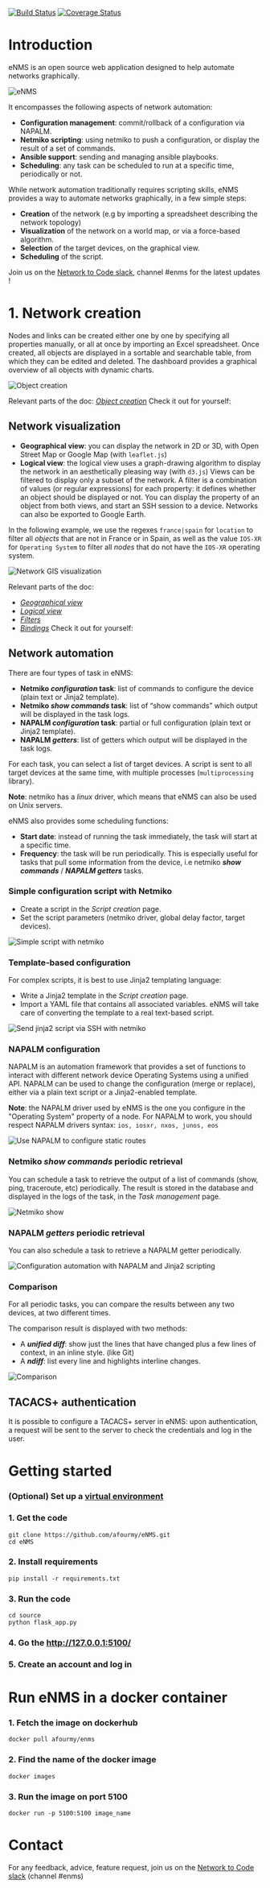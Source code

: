 [![Build Status](https://travis-ci.org/afourmy/eNMS.png)](https://travis-ci.org/afourmy/eNMS)
[![Coverage Status](https://coveralls.io/repos/github/afourmy/eNMS/badge.svg?branch=master)](https://coveralls.io/github/afourmy/eNMS?branch=master)

# Introduction

eNMS is an open source web application designed to help automate networks graphically.

![eNMS](readme/eNMS.png)

It encompasses the following aspects of network automation:
- **Configuration management**: commit/rollback of a configuration via NAPALM.
- **Netmiko scripting**: using netmiko to push a configuration, or display the result of a set of commands.
- **Ansible support**: sending and managing ansible playbooks.
- **Scheduling**: any task can be scheduled to run at a specific time, periodically or not.

While network automation traditionally requires scripting skills, eNMS provides a way to automate networks graphically, in a few simple steps: 
- **Creation** of the network (e.g by importing a spreadsheet describing the network topology)
- **Visualization** of the network on a world map, or via a force-based algorithm.
- **Selection** of the target devices, on the graphical view.
- **Scheduling** of the script.

Join us on the [Network to Code slack](http://networktocode.herokuapp.com "Network to Code slack"), channel #enms for the latest updates !

# 1. Network creation

Nodes and links can be created either one by one by specifying all properties manually, or all at once by importing an Excel spreadsheet. Once created, all objects are displayed in a sortable and searchable table, from which they can be edited and deleted.
The dashboard provides a graphical overview of all objects with dynamic charts.

![Object creation](readme/network-creation.gif)

Relevant parts of the doc: _[Object creation](http://enms.readthedocs.io/en/latest/objects/creation.html)_
Check it out for yourself: 

## Network visualization

- **Geographical view**: you can display the network in 2D or 3D, with Open Street Map or Google Map (with `leaflet.js`)
- **Logical view**: the logical view uses a graph-drawing algorithm to display the network in an aesthetically pleasing way (with `d3.js`)
Views can be filtered to display only a subset of the network. A filter is a combination of values (or regular expressions) for each property: it defines whether an object should be displayed or not.
You can display the property of an object from both views, and start an SSH session to a device.
Networks can also be exported to Google Earth.

In the following example, we use the regexes `france|spain` for `location` to filter all _objects_ that are not in France or in Spain, as well as the value `IOS-XR` for `Operating System` to filter all _nodes_ that do not have the `IOS-XR` operating system.

![Network GIS visualization](readme/network-visualization.gif)

Relevant parts of the doc:
- _[Geographical view](http://enms.readthedocs.io/en/latest/views/geographical_view.html)_
- _[Logical view](http://enms.readthedocs.io/en/latest/views/logical_view.html)_
- _[Filters](http://enms.readthedocs.io/en/latest/objects/filtering.html)_
- _[Bindings](http://enms.readthedocs.io/en/latest/views/bindings.html)_
Check it out for yourself: 

## Network automation

There are four types of task in eNMS:
- **Netmiko _configuration_ task**: list of commands to configure the device (plain text or Jinja2 template).
- **Netmiko _show commands_ task**: list of “show commands” which output will be displayed in the task logs.
- **NAPALM _configuration_ task**: partial or full configuration (plain text or Jinja2 template).
- **NAPALM _getters_**: list of getters which output will be displayed in the task logs.

For each task, you can select a list of target devices. A script is sent to all target devices at the same time, with multiple processes (`multiprocessing` library).

**Note**: netmiko has a _linux_ driver, which means that eNMS can also be used on Unix servers.

eNMS also provides some scheduling functions:
- **Start date**: instead of running the task immediately, the task will start at a specific time.
- **Frequency**: the task will be run periodically. This is especially useful for tasks that pull some information from the device, i.e netmiko **_show commands_** / **_NAPALM getters_** tasks.

### Simple configuration script with Netmiko

- Create a script in the _Script creation_ page.
- Set the script parameters (netmiko driver, global delay factor, target devices).

![Simple script with netmiko](readme/netmiko_simple.gif)

### Template-based configuration

For complex scripts, it is best to use Jinja2 templating language:
- Write a Jinja2 template in the _Script creation_ page.
- Import a YAML file that contains all associated variables.
eNMS will take care of converting the template to a real text-based script.

![Send jinja2 script via SSH with netmiko](readme/netmiko_j2.gif)

### NAPALM configuration

NAPALM is an automation framework that provides a set of functions to interact with different network device Operating Systems using a unified API.
NAPALM can be used to change the configuration (merge or replace), either via a plain text script or a Jinja2-enabled template.

**Note**: the NAPALM driver used by eNMS is the one you configure in the "Operating System" property of a node.
For NAPALM to work, you should respect NAPALM drivers syntax: `ios, iosxr, nxos, junos, eos`

![Use NAPALM to configure static routes](readme/napalm_config.gif)

### Netmiko _show commands_ periodic retrieval

You can schedule a task to retrieve the output of a list of commands (show, ping, traceroute, etc) periodically. The result is stored in the database and displayed in the logs of the task, in the _Task management_ page.

![Netmiko show](readme/netmiko_show.gif)

### NAPALM _getters_ periodic retrieval

You can also schedule a task to retrieve a NAPALM getter periodically.

![Configuration automation with NAPALM and Jinja2 scripting](readme/napalm_getters.gif)

### Comparison

For all periodic tasks, you can compare the results between any two devices, at two different times.

The comparison result is displayed with two methods:
- A **_unified diff_**: show just the lines that have changed plus a few lines of context, in an inline style. (like Git)
- A **_ndiff_**: list every line and highlights interline changes.

![Comparison](readme/comparison.gif)

## TACACS+ authentication

It is possible to configure a TACACS+ server in eNMS: upon authentication, a request will be sent to the server to check the credentials and log in the user.

# Getting started

### (Optional) Set up a [virtual environment](https://docs.python.org/3/library/venv.html) 

### 1. Get the code
    git clone https://github.com/afourmy/eNMS.git
    cd eNMS

### 2. Install requirements 
    pip install -r requirements.txt

### 3. Run the code
    cd source
    python flask_app.py

### 4. Go the http://127.0.0.1:5100/

### 5. Create an account and log in

# Run eNMS in a docker container

### 1. Fetch the image on dockerhub
    docker pull afourmy/enms

### 2. Find the name of the docker image
    docker images

### 3. Run the image on port 5100
    docker run -p 5100:5100 image_name

# Contact

For any feedback, advice, feature request, join us on the [Network to Code slack](http://networktocode.herokuapp.com "Network to Code slack") (channel #enms)
